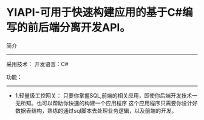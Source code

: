 YIAPI-可用于快速构建应用的基于C#编写的前后端分离开发API。
===================
简介

-------------
采用技术：
开发语言：C#

功能：

-------------

* 1.轻量级工控网关：
只要你掌握SQL,前端的相关应用，即使你后端开发技术一无所知。也可以帮助你快速的构建一个应用程序
这个应用程序只需要你设计好数据表结构，熟练的通过sql脚本去处理业务逻辑，以及前端的开发。

